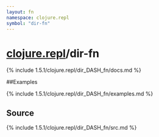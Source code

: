 ```yaml
---
layout: fn
namespace: clojure.repl
symbol: "dir-fn"
---
```


# [clojure.repl](../)/dir-fn

{% include 1.5.1/clojure.repl/dir_DASH_fn/docs.md %}

##Examples

{% include 1.5.1/clojure.repl/dir_DASH_fn/examples.md %}
## Source
{% include 1.5.1/clojure.repl/dir_DASH_fn/src.md %}

